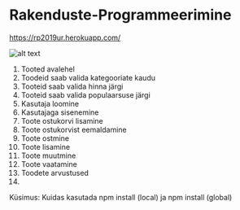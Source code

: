 # Rakenduste-Programmeerimine

https://rp2019ur.herokuapp.com/

![alt text](https://www.testbytes.net/wp-content/uploads/2019/06/Untitled-8.png)

1. Tooted avalehel
2. Toodeid saab valida kategooriate kaudu
3. Tooteid saab valida hinna järgi
4. Tooteid saab valida populaarsuse järgi
5. Kasutaja loomine
6. Kasutajaga sisenemine
7. Toote ostukorvi lisamine
8. Toote ostukorvist eemaldamine
9. Toote ostmine
10. Toote lisamine
11. Toote muutmine
12. Toote vaatamine
13. Toodete arvustused
14. 

Küsimus: Kuidas kasutada npm install (local) ja npm install (global)

